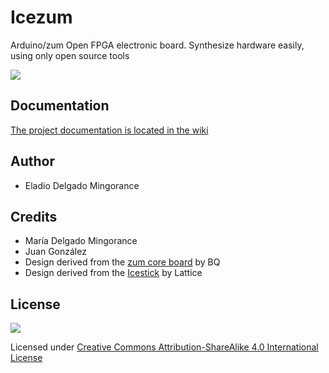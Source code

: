 # Icezum
Arduino/zum Open FPGA electronic board.  Synthesize hardware easily, using only open source tools

![](https://github.com/bqlabs/icezum/raw/master/wiki/Icezum-rev1-1607-img1-peq.png)

## Documentation

[The project documentation is located in the wiki](https://github.com/bqlabs/icezum/wiki)

## Author

* Eladio Delgado Mingorance

## Credits

* María Delgado Mingorance
* Juan González
* Design derived from the [zum core board](https://github.com/bq/zum/tree/master/zum-core) by BQ
* Design derived from the [Icestick](http://www.latticesemi.com/icestick) by Lattice

## License

![](https://github.com/Obijuan/toolchain-icestorm/raw/master/doc/bq-logo-cc-sa-small-150px.png)

Licensed under [Creative Commons Attribution-ShareAlike 4.0 International License](http://creativecommons.org/licenses/by-sa/4.0/)

